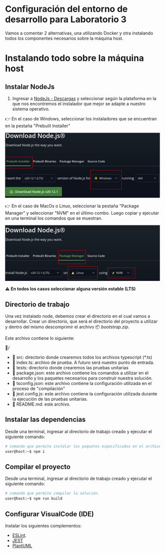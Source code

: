 # Configuración del entorno de desarrollo para Laboratorio 3

Vamos a comentar 2 alternativas, una utilizando Docker y otra instalando todos los componentes necesarios sobre la máquina host.


# Instalando todo sobre la máquina host

## Instalar NodeJs

1. Ingresar a [NodeJs - Descargas](https://nodejs.org/en/download/) y seleccionar según la plataforma en la que nos encontremos el instalador que mejor se adapte a nuestro sistema operativo.

👉 En el caso de Windows, seleccionar los instaladores que se encuentran en la pestaña "Prebuilt Installer"

![Instalador de Windows](Clase2-12082025/config/win_1.png)

👉 En el caso de MacOs o Linux, seleccionar la pestaña "Package Manager" y seleccionar "NVM" en el último combo. Luego copiar y ejecutar en una terminal los comandos que se muestran.

![Instalador de Linux o MacOs](Clase2-12082025/config/lin_1.png)

⚠️ **En todos los casos seleccionar alguna versión estable (LTS)**


## Directorio de trabajo

Una vez instalado node, debemos crear el directorio en el cual vamos a desarrollar.
Crear un directorio, que será el directorio del proyecto a utilizar y dentro del mismo descomprimir el archivo 📦 *bootstrap.zip*.

Este archivo contiene lo siguiente:

📂/
 - 📂 src: directorio donde crearemos todos los archivos typescript (\*.ts)
  - 📄 index.ts: archivo de prueba. A futuro será nuestro punto de entrada.
 - 📂 tests: directorio donde crearemos las pruebas unitarias 
 - 📄 package.json: este archivo contiene los comandos a utilizar en el desarrollo y los paquetes necesarios para construir nuestra solución.
 - 📄 tsconfig.json: este archivo contiene la configuración utilizada en el proceso de "compilación"
 - 📄 jest.config.js: este archivo contiene la configuración utilizada durante la ejecución de las pruebas unitarias.
 - 📄 README.md: este archivo.


## Instalar las dependencias

Desde una terminal, ingresar al directorio de trabajo creado y ejecutar el siguiente comando: 

```bash
# comando que permite instalar los paquetes especificados en el archivo package.json
user@host:~$ npm i
```

## Compilar el proyecto

Desde una terminal, ingresar al directorio de trabajo creado y ejecutar el siguiente comando: 

```bash
# comando que permite compilar la solución.
user@host:~$ npm run build
```

## Configurar VisualCode (IDE)

Instalar los siguientes complementos:

* [ESLint](https://marketplace.visualstudio.com/items?itemName=dbaeumer.vscode-eslint).
* [JEST](https://marketplace.visualstudio.com/items?itemName=Orta.vscode-jest)
* [PlantUML](https://marketplace.visualstudio.com/items?itemName=jebbs.plantuml)
